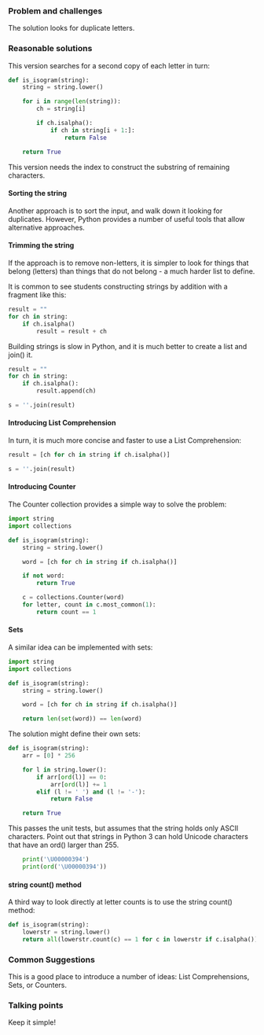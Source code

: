 ### Problem and challenges

The solution looks for duplicate letters.

### Reasonable solutions
	
This version searches for a second copy of each letter in turn:
	
```python
def is_isogram(string):
    string = string.lower()

    for i in range(len(string)):
        ch = string[i]

        if ch.isalpha():
            if ch in string[i + 1:]:
                return False

    return True
```

This version needs the index to construct the substring of remaining characters.

#### Sorting the string
    
Another approach is to sort the input, and walk down it looking for
duplicates. However, Python provides a number of useful tools that allow
alternative approaches.  

#### Trimming the string

If the approach is to remove non-letters, it is simpler to look for things that
belong (letters) than things that do not belong - a much harder list to define.

It is common to see students constructing strings by addition with a
fragment like this:

```python
result = ""
for ch in string:
	if ch.isalpha()
		result = result + ch
```

Building strings is slow in Python, and it is much better to create a list and join() it.

```python
result = ""
for ch in string:
    if ch.isalpha():
        result.append(ch)

s = ''.join(result)
```

#### Introducing List Comprehension

In turn, it is much more concise and faster to use a List Comprehension:

```python
result = [ch for ch in string if ch.isalpha()]

s = ''.join(result)
```

#### Introducing Counter

The Counter collection provides a simple way to solve the problem:

```python
import string
import collections

def is_isogram(string):
    string = string.lower()

    word = [ch for ch in string if ch.isalpha()]

    if not word:
        return True

    c = collections.Counter(word)
    for letter, count in c.most_common(1):
        return count == 1
```

#### Sets

A similar idea can be implemented with sets:

```python
import string
import collections

def is_isogram(string):
    string = string.lower()

    word = [ch for ch in string if ch.isalpha()]

    return len(set(word)) == len(word)
```

The solution might define their own sets:

```python
def is_isogram(string):
    arr = [0] * 256

    for l in string.lower():
        if arr[ord(l)] == 0:
            arr[ord(l)] += 1
        elif (l != ' ') and (l != '-'):
            return False

    return True
```

This passes the unit tests, but assumes that the string holds only ASCII characters.
Point out that strings in Python 3 can hold Unicode characters that 
have an ord() larger than 255.  

```python
    print('\U00000394')
    print(ord('\U00000394'))
```

#### string count() method

A third way to look directly at letter counts is to use the string count() method:

```python
def is_isogram(string):
    lowerstr = string.lower()
    return all(lowerstr.count(c) == 1 for c in lowerstr if c.isalpha())
```

### Common Suggestions

This is a good place to introduce a number of ideas: List Comprehensions, Sets, or Counters.

### Talking points

Keep it simple!
